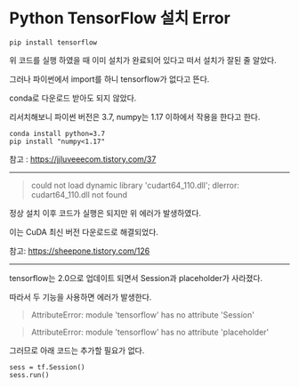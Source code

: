 # Python TensorFlow 설치 Error

```
pip install tensorflow
```

위 코드를 실행 하였을 때 이미 설치가 완료되어 있다고 떠서 설치가 잘된 줄 알았다.



그러나 파이썬에서 import를 하니 tensorflow가 없다고 뜬다. 



conda로 다운로드 받아도 되지 않았다.



리서치해보니 파이썬 버전은 3.7, numpy는 1.17 이하에서 작용을 한다고 한다. 

```
conda install python=3.7
pip install "numpy<1.17" 
```

참고 : <https://jjluveeecom.tistory.com/37>



-------------

> could not load dynamic library 'cudart64_110.dll'; dlerror: cudart64_110.dll not found



정상 설치 이후 코드가 실행은 되지만 위 에러가 발생하였다.



이는 CuDA 최신 버전 다운로드로 해결되었다. 



참고: <https://sheepone.tistory.com/126>

-------------

tensorflow는 2.0으로 업데이트 되면서 Session과 placeholder가 사라졌다. 



따라서 두 기능을 사용하면 에러가 발생한다.



> AttributeError: module 'tensorflow' has no attribute 'Session'



> AttributeError: module 'tensorflow' has no attribute 'placeholder'



그러므로 아래 코드는 추가할 필요가 없다.

```
sess = tf.Session()
sess.run()
```
